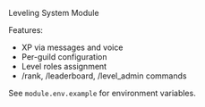 Leveling System Module

Features:
- XP via messages and voice
- Per-guild configuration
- Level roles assignment
- /rank, /leaderboard, /level_admin commands

See `module.env.example` for environment variables.
